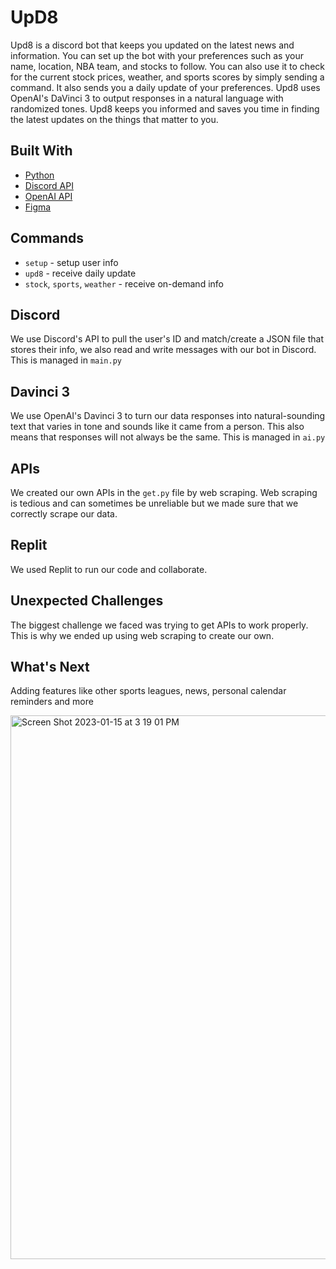 # UpD8

Upd8 is a discord bot that keeps you updated on the latest news and information. You can set up the bot with your preferences such as your name, location, NBA team, and stocks to follow. You can also use it to check for the current stock prices, weather, and sports scores by simply sending a command. It also sends you a daily update of your preferences. Upd8 uses OpenAI's DaVinci 3 to output responses in a natural language with randomized tones. Upd8 keeps you informed and saves you time in finding the latest updates on the things that matter to you.

## Built With
- [Python](https://www.python.org/)
- [Discord API](https://discord.com/developers/docs/intro)
- [OpenAI API](https://openai.com/api/)
- [Figma](https://www.figma.com/)

## Commands
- `setup` - setup user info
- `upd8` - receive daily update
- `stock`, `sports`, `weather` - receive on-demand info

## Discord
We use Discord's API to pull the user's ID and match/create a JSON file that stores their info, we also read and write messages with our bot in Discord. This is managed in `main.py`

## Davinci 3
We use OpenAI's Davinci 3 to turn our data responses into natural-sounding text that varies in tone and sounds like it came from a person. This also means that responses will not always be the same. This is managed in `ai.py`

## APIs
We created our own APIs in the `get.py` file by web scraping. Web scraping is tedious and can sometimes be unreliable but we made sure that we correctly scrape our data. 

## Replit
We used Replit to run our code and collaborate.

## Unexpected Challenges
The biggest challenge we faced was trying to get APIs to work properly. This is why we ended up using web scraping to create our own. 

## What's Next
Adding features like other sports leagues, news, personal calendar reminders and more

<img width="870" alt="Screen Shot 2023-01-15 at 3 19 01 PM" src="https://user-images.githubusercontent.com/97782125/212564858-88033382-f027-4efb-a758-9c2b3b89dae8.png">

